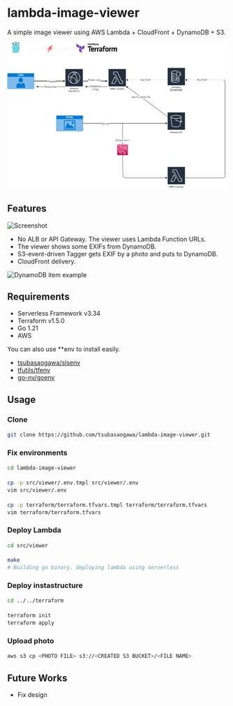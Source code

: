 # lambda-image-viewer

A simple image viewer using AWS Lambda + CloudFront + DynamoDB + S3.

![Diagram](./docs/diagram.drawio.png)

## Features

![Screenshot](https://github.com/tsubasaogawa/lambda-image-viewer/assets/7788821/ec35bdf9-1446-4f5c-a85e-3a82940aeef3)

- No ALB or API Gateway. The viewer uses Lambda Function URLs.
- The viewer shows some EXIFs from DynamoDB.
- S3-event-driven Tagger gets EXIF by a photo and puts to DynamoDB.
- CloudFront delivery.

![DynamoDB item example](https://github.com/tsubasaogawa/lambda-image-viewer/assets/7788821/3ff31067-5d92-4d71-8bb5-8b2568558fc8)


## Requirements

- Serverless Framework v3.34
- Terraform v1.5.0
- Go 1.21
- AWS

You can also use **env to install easily.

- [tsubasaogawa/slsenv](https://github.com/tsubasaogawa/slsenv)
- [tfutils/tfenv](https://github.com/tfutils/tfenv)
- [go-nv/goenv](https://github.com/go-nv/goenv)


## Usage

### Clone

```bash
git clone https://github.com/tsubasaogawa/lambda-image-viewer.git
```

### Fix environments

```bash
cd lambda-image-viewer

cp -p src/viewer/.env.tmpl src/viewer/.env
vim src/viewer/.env

cp -p terraform/terraform.tfvars.tmpl terraform/terraform.tfvars
vim terraform/terraform.tfvars
```

### Deploy Lambda

```bash
cd src/viewer

make
# Building go binary, deploying lambda using serverless
```

### Deploy instastructure

```bash
cd ../../terraform

terraform init
terraform apply
```

### Upload photo

```bash
aws s3 cp <PHOTO FILE> s3://<CREATED S3 BUCKET>/<FILE NAME>
```

## Future Works

- Fix design
